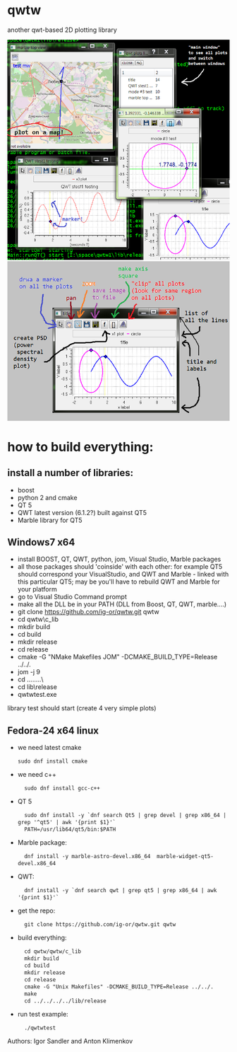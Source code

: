 # qwtw
another qwt-based 2D plotting library 

![](readme/p1.png "plot examples")
![](readme/p2.png "plot description")


how to build everything:
==========================
install a number of libraries:
-----------------------------
* boost 
* python 2  and cmake
* QT 5
* QWT latest version (6.1.2?) built against QT5
* Marble library for QT5

Windows7 x64
------------
* install BOOST, QT, QWT, python, jom, Visual Studio, Marble packages
* all those packages should 'coinside' with each other: for example 
  QT5 should correspond your VisualStudio, and QWT and Marble - 
  linked with this particular QT5;  may be you'll have to rebuild QWT and Marble for your platform
* go to Visual Studio Command prompt
* make all the DLL be in your PATH (DLL from Boost, QT, QWT, marble....)
* git clone https://github.com/ig-or/qwtw.git qwtw
* cd qwtw\c_lib
* mkdir build
* cd build
* mkdir release
* cd release
* cmake -G "NMake Makefiles JOM" -DCMAKE_BUILD_TYPE=Release ../../.
* jom -j 9
* cd ..\..\..\..\
* cd lib\release
* qwtwtest.exe

library test should start (create 4 very simple plots)


Fedora-24 x64 linux
-------------------------
*  we need latest cmake
  
       sudo dnf install cmake
* we need c++

        sudo dnf install gcc-c++
* QT 5

        sudo dnf install -y `dnf search Qt5 | grep devel | grep x86_64 | grep '^qt5' | awk '{print $1}'`
        PATH=/usr/lib64/qt5/bin:$PATH
* Marble package: 
 
        dnf install -y marble-astro-devel.x86_64  marble-widget-qt5-devel.x86_64
* QWT:

        dnf install -y `dnf search qwt | grep qt5 | grep x86_64 | awk '{print $1}'`
* get the repo:

        git clone https://github.com/ig-or/qwtw.git qwtw
* build everything: 
 
        cd qwtw/qwtw/c_lib
        mkdir build
        cd build
        mkdir release
        cd release
        cmake -G "Unix Makefiles" -DCMAKE_BUILD_TYPE=Release ../../.
        make
        cd ../../../../lib/release
* run test example:

        ./qwtwtest




Authors: Igor Sandler and Anton Klimenkov
